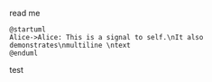 read me

```plantuml
@startuml
Alice->Alice: This is a signal to self.\nIt also demonstrates\nmultiline \ntext
@enduml
```

test